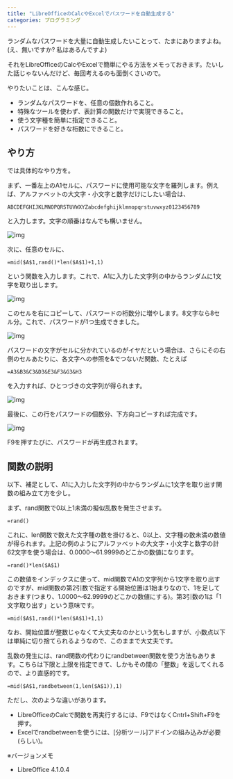 ```yaml
---
title: "LibreOfficeのCalcやExcelでパスワードを自動生成する"
categories: プログラミング
---
```


ランダムなパスワードを大量に自動生成したいことって、たまにありますよね。(え、無いですか? 私はあるんですよ)

それをLibreOfficeのCalcやExcelで簡単にやる方法をメモっておきます。たいした話じゃないんだけど、毎回考えるのも面倒くさいので。

やりたいことは、こんな感じ。

- ランダムなパスワードを、任意の個数作れること。
- 特殊なツールを使わず、表計算の関数だけで実現できること。
- 使う文字種を簡単に指定できること。
- パスワードを好きな桁数にできること。

## やり方

では具体的なやり方を。

まず、一番左上のA1セルに、パスワードに使用可能な文字を羅列します。例えば、アルファベットの大文字・小文字と数字だけにしたい場合は、

    ABCDEFGHIJKLMNOPQRSTUVWXYZabcdefghijklmnopqrstuvwxyz0123456789

と入力します。文字の順番はなんでも構いません。

![img](img/20130804-001.png)

次に、任意のセルに、

    =mid($A$1,rand()*len($A$1)+1,1)

という関数を入力します。これで、A1に入力した文字列の中からランダムに1文字を取り出します。

![img](img/20130804-002.png)

このセルを右にコピーして、パスワードの桁数分に増やします。8文字なら8セル分。これで、パスワードが1つ生成できました。

![img](img/20130804-003.png)

パスワードの文字がセルに分かれているのがイヤだという場合は、さらにその右側のセルあたりに、各文字への参照を&でつないだ関数、たとえば

    =A3&B3&C3&D3&E3&F3&G3&H3

を入力すれば、ひとつづきの文字列が得られます。

![img](img/20130804-004.png)

最後に、この行をパスワードの個数分、下方向コピーすれば完成です。

![img](img/20130804-005.png)

F9を押すたびに、パスワードが再生成されます。

## 関数の説明

以下、補足として、A1に入力した文字列の中からランダムに1文字を取り出す関数の組み立て方を少し。

まず、rand関数で0以上1未満の擬似乱数を発生させます。

    =rand()

これに、len関数で数えた文字種の数を掛けると、0以上、文字種の数未満の数値が得られます。上記の例のようにアルファベットの大文字・小文字と数字の計62文字を使う場合は、0.0000～61.9999のどこかの数値になります。

    =rand()*len($A$1)

この数値をインデックスに使って、mid関数でA1の文字列から1文字を取り出すのですが、mid関数の第2引数で指定する開始位置は1始まりなので、1を足しておきます(つまり、1.0000～62.9999のどこかの数値にする)。第3引数の1は「1文字取り出す」という意味です。

    =mid($A$1,rand()*len($A$1)+1,1)

なお、開始位置が整数じゃなくて大丈夫なのかという気もしますが、小数点以下は単純に切り捨てられるようなので、このままで大丈夫です。

乱数の発生には、rand関数の代わりにrandbetween関数を使う方法もあります。こちらは下限と上限を指定できて、しかもその間の「整数」を返してくれるので、より直感的です。

    =mid($A$1,randbetween(1,len($A$1)),1)

ただし、次のような違いがあります。

- LibreOfficeのCalcで関数を再実行するには、F9ではなくCntrl+Shift+F9を押す。
- Excelでrandbetweenを使うには、[分析ツール]アドインの組み込みが必要(らしい)。

※バージョンメモ

- LibreOffice 4.1.0.4
